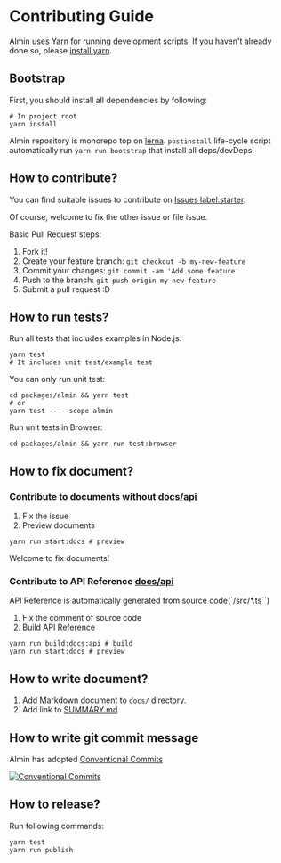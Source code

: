 # Contributing Guide

Almin uses Yarn for running development scripts.
If you haven't already done so, please [install yarn](https://yarnpkg.com/en/docs/install).

## Bootstrap

First, you should install all dependencies by following:

    # In project root
    yarn install
    
Almin repository is monorepo top on [lerna](https://github.com/lerna/lerna "lerna").
`postinstall` life-cycle script automatically run `yarn run bootstrap` that install all deps/devDeps.

## How to contribute?

You can find suitable issues to contribute on [Issues label:starter](https://github.com/almin/almin/issues?q=is%3Aissue+is%3Aopen+label%3Astarter "Issues · almin/almin").

Of course, welcome to fix the other issue or file issue. 

Basic Pull Request steps:

1. Fork it!
2. Create your feature branch: `git checkout -b my-new-feature`
3. Commit your changes: `git commit -am 'Add some feature'`
4. Push to the branch: `git push origin my-new-feature`
5. Submit a pull request :D

## How to run tests?

Run all tests that includes examples in Node.js:

    yarn test
    # It includes unit test/example test

You can only run unit test:

    cd packages/almin && yarn test
    # or
    yarn test -- --scope almin

Run unit tests in Browser:

    cd packages/almin && yarn run test:browser

## How to fix document?

### Contribute to documents without [docs/api](../docs/api)

1. Fix the issue
2. Preview documents

```
yarn run start:docs # preview
```

Welcome to fix documents!

### Contribute to API Reference [docs/api](../docs/api)

API Reference is automatically generated from source code(`/src/*.ts``)

1. Fix the comment of source code
2. Build API Reference

```
yarn run build:docs:api # build
yarn run start:docs # preview
```

## How to write document?

1. Add Markdown document to `docs/` directory.
2. Add link to [SUMMARY.md](../SUMMARY.md)

## How to write git commit message

Almin has adopted [Conventional Commits](https://conventionalcommits.org/ "Conventional Commits")

[![Conventional Commits](https://img.shields.io/badge/Conventional%20Commits-1.0.0-yellow.svg)](https://conventionalcommits.org)

## How to release?

Run following commands:

```
yarn test
yarn run publish
```
